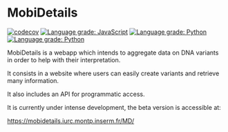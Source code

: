 # MobiDetails

[![codecov](https://codecov.io/gh/beboche/MobiDetails/branch/master/graphs/badge.svg)](https://codecov.io/gh/beboche/MobiDetails)
[![Language grade: JavaScript](https://img.shields.io/lgtm/grade/javascript/g/beboche/MobiDetails.svg?logo=lgtm&logoWidth=18)](https://lgtm.com/projects/g/beboche/MobiDetails/context:javascript)
[![Language grade: Python](https://img.shields.io/lgtm/grade/python/g/beboche/MobiDetails.svg?logo=lgtm&logoWidth=18)](https://lgtm.com/projects/g/beboche/MobiDetails/context:python)
[![Language grade: Python](https://img.shields.io/lgtm/grade/python/g/beboche/MobiDetails.svg?logo=lgtm&logoWidth=18)](https://lgtm.com/projects/g/beboche/MobiDetails/context:python)

MobiDetails is a webapp which intends to aggregate data on DNA variants in order to help with their interpretation.

It consists in a website where users can easily create variants and retrieve many information.

It also includes an API for programmatic access.

It is currently under intense development, the beta version is accessible at:

https://mobidetails.iurc.montp.inserm.fr/MD/
